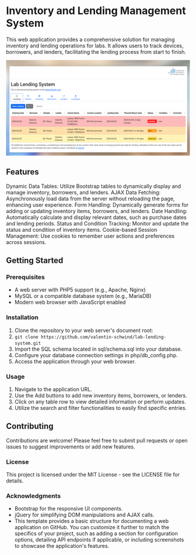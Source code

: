 # Inventory and Lending Management System

This web application provides a comprehensive solution for managing inventory and lending operations for labs. It allows users to track devices, borrowers, and lenders, facilitating the lending process from start to finish.

![Screenshot of the web application.](img/screenshot.png)

## Features
Dynamic Data Tables: Utilize Bootstrap tables to dynamically display and manage inventory, borrowers, and lenders.
AJAX Data Fetching: Asynchronously load data from the server without reloading the page, enhancing user experience.
Form Handling: Dynamically generate forms for adding or updating inventory items, borrowers, and lenders.
Date Handling: Automatically calculate and display relevant dates, such as purchase dates and lending periods.
Status and Condition Tracking: Monitor and update the status and condition of inventory items.
Cookie-based Session Management: Use cookies to remember user actions and preferences across sessions.

## Getting Started

### Prerequisites

- A web server with PHP5 support (e.g., Apache, Nginx)
- MySQL or a compatible database system (e.g., MariaDB)
- Modern web browser with JavaScript enabled

### Installation

1. Clone the repository to your web server's document root:
2. ```git clone https://github.com/valentin-schwind/lab-lending-system.git```
3. Import the SQL schema located in sql/schema.sql into your database.
4. Configure your database connection settings in php/db_config.php.
5. Access the application through your web browser.

### Usage
1. Navigate to the application URL.
2. Use the Add buttons to add new inventory items, borrowers, or lenders.
3. Click on any table row to view detailed information or perform updates.
4. Utilize the search and filter functionalities to easily find specific entries.

## Contributing

Contributions are welcome! Please feel free to submit pull requests or open issues to suggest improvements or add new features.

### License
This project is licensed under the MIT License - see the LICENSE file for details.

### Acknowledgments
- Bootstrap for the responsive UI components.
- jQuery for simplifying DOM manipulations and AJAX calls.
- This template provides a basic structure for documenting a web application on GitHub. You can customize it further to match the specifics of your project, such as adding a section for configuration options, detailing API endpoints if applicable, or including screenshots to showcase the application's features.